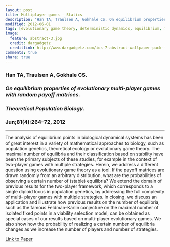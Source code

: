 ```yaml
---
layout: post
title: Multiplayer games - Statics
description: "Han TA, Traulsen A, Gokhale CS. On equilibrium properties of evolutionary multi-player games with random payoff matrices. Theoretical Population Biology. 2012 Jun;81(4):264–72."
modified: 2012-06-01
tags: [evolutionary game theory, deterministic dynamics, equilibrium, multiple players, population genetics]
image:
  feature: abstract-3.jpg
  credit: dargadgetz
  creditlink: http://www.dargadgetz.com/ios-7-abstract-wallpaper-pack-for-iphone-5-and-ipod-touch-retina/
comments: true
share: true
---
```


### Han TA, Traulsen A, Gokhale CS.  

### *On equilibrium properties of evolutionary multi-player games with random payoff matrices.*  

### *Theoretical Population Biology.*  

### Jun;81(4):264–72, 2012

***

The analysis of equilibrium points in biological dynamical systems has been of great interest in a variety of mathematical approaches to biology, such as population genetics, theoretical ecology or evolutionary game theory. The maximal number of equilibria and their classification based on stability have been the primary subjects of these studies, for example in the context of two-player games with multiple strategies. Herein, we address a different question using evolutionary game theory as a tool. If the payoff matrices are drawn randomly from an arbitrary distribution, what are the probabilities of observing a certain number of (stable) equilibria? We extend the domain of previous results for the two-player framework, which corresponds to a single diploid locus in population genetics, by addressing the full complexity of multi- player games with multiple strategies. In closing, we discuss an application and illustrate how previous results on the number of equilibria, such as the famous Feldman–Karlin conjecture on the maximal number of isolated fixed points in a viability selection model, can be obtained as special cases of our results based on multi-player evolutionary games. We also show how the probability of realizing a certain number of equilibria changes as we increase the number of players and number of strategies.

<div markdown="0"><a href="http://www.sciencedirect.com/science/article/pii/S0040580912000287" class="btn btn-success">Link to Paper</a></div>

<!---
<div markdown="0"><a href=" " class="btn btn-info">Download PDF</a></div>
-->
